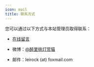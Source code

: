```yaml
---
icon: mail
title: 联系方式
---
```


您可以通过以下方式与本站管理员取得联系：

- [在线留言](https://blog.dlzhang.com/more/#waline-comments)

- 微博：[@醉里挑灯赏猫](https://weibo.com/leirock)

- 邮件：leirock (at) foxmail.com